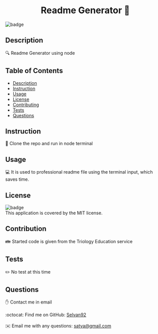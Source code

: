 
<h1 align="center">Readme Generator 👋</h1>

![badge](https://img.shields.io/badge/license-MIT-brightgreen)<br />
## Description
🔍 Readme Generator using node
## Table of Contents
- [Description](#description)
- [Instruction](#instructions)
- [Usage](#usage)
- [License](#license)
- [Contributing](#contributing)
- [Tests](#tests)
- [Questions](#questions)
## Instruction
💾 Clone the repo and run in node terminal
## Usage
💻 It is used to professional readme file using the terminal input, which saves time.
## License
![badge](https://img.shields.io/badge/license-MIT-brightgreen)
<br />
This application is covered by the MIT license. 
## Contribution
👪 Started code is given from the Triology Education service
## Tests
✏️ No test at this time
## Questions
✋ Contact me in email<br />
<br />
:octocat: Find me on GitHub: [Selvan92](https://github.com/Selvan92)<br />
<br />
✉️ Email me with any questions: satya@gmail.com<br /><br />

  